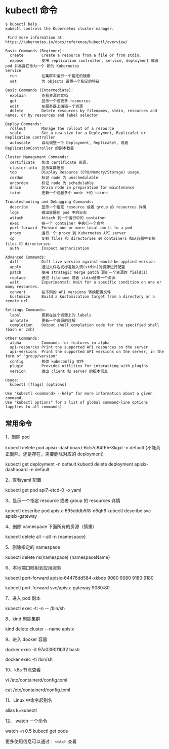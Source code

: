 # kubectl 命令

```shell
$ kubectl help
kubectl controls the Kubernetes cluster manager.

 Find more information at: https://kubernetes.io/docs/reference/kubectl/overview/

Basic Commands (Beginner):
  create        Create a resource from a file or from stdin.
  expose        使用 replication controller, service, deployment 或者 pod 并暴露它作为一个 新的 Kubernetes
Service
  run           在集群中运行一个指定的镜像
  set           为 objects 设置一个指定的特征

Basic Commands (Intermediate):
  explain       查看资源的文档
  get           显示一个或更多 resources
  edit          在服务器上编辑一个资源
  delete        Delete resources by filenames, stdin, resources and names, or by resources and label selector

Deploy Commands:
  rollout       Manage the rollout of a resource
  scale         Set a new size for a Deployment, ReplicaSet or Replication Controller
  autoscale     自动调整一个 Deployment, ReplicaSet, 或者 ReplicationController 的副本数量

Cluster Management Commands:
  certificate   修改 certificate 资源.
  cluster-info  显示集群信息
  top           Display Resource (CPU/Memory/Storage) usage.
  cordon        标记 node 为 unschedulable
  uncordon      标记 node 为 schedulable
  drain         Drain node in preparation for maintenance
  taint         更新一个或者多个 node 上的 taints

Troubleshooting and Debugging Commands:
  describe      显示一个指定 resource 或者 group 的 resources 详情
  logs          输出容器在 pod 中的日志
  attach        Attach 到一个运行中的 container
  exec          在一个 container 中执行一个命令
  port-forward  Forward one or more local ports to a pod
  proxy         运行一个 proxy 到 Kubernetes API server
  cp            复制 files 和 directories 到 containers 和从容器中复制 files 和 directories.
  auth          Inspect authorization

Advanced Commands:
  diff          Diff live version against would-be applied version
  apply         通过文件名或标准输入流(stdin)对资源进行配置
  patch         使用 strategic merge patch 更新一个资源的 field(s)
  replace       通过 filename 或者 stdin替换一个资源
  wait          Experimental: Wait for a specific condition on one or many resources.
  convert       在不同的 API versions 转换配置文件
  kustomize     Build a kustomization target from a directory or a remote url.

Settings Commands:
  label         更新在这个资源上的 labels
  annotate      更新一个资源的注解
  completion    Output shell completion code for the specified shell (bash or zsh)

Other Commands:
  alpha         Commands for features in alpha
  api-resources Print the supported API resources on the server
  api-versions  Print the supported API versions on the server, in the form of "group/version"
  config        修改 kubeconfig 文件
  plugin        Provides utilities for interacting with plugins.
  version       输出 client 和 server 的版本信息

Usage:
  kubectl [flags] [options]

Use "kubectl <command> --help" for more information about a given command.
Use "kubectl options" for a list of global command-line options (applies to all commands).
```

## 常用命令

1、删除 pod

kubectl delete pod apisix-dashboard-6c57c84f65-8kgxl -n default (不能真正删除，还是存在，需要删除对应的 deployment)

kubectl get deployment -n default
kubectl delete deployment apisix-dashboard -n default

2、查看yaml 配置

kubectl get pod api7-etcd-0 -o yaml

3、显示一个指定 resource 或者 group 的 resources 详情

kubectl describe pod apisix-695dddb5f8-n6qh6
kubectl describe svc apisix-gateway

4、删除 namespace 下面所有的资源（慎重）

kubectl delete all --all -n {namespace}

5、删除指定的 namespace

kubectl delete ns(namespace)  {namespaceName}

6、本地端口映射到应用服务

kubectl port-forward apisix-64476dd584-xkbdp 9080:9080 9180:9180

kubectl port-forward svc/apisix-gateway 9080:80

7、进入 pod 副本

kubectl exec -ti <your-pod-name>  -n <your-namespace>  -- /bin/sh

8、kind 删除集群

kind delete cluster --name apisix

9、进入 docker 容器

docker exec -it 97a0390f1b32 bash

docker exec -ti  <your-container-name>   /bin/sh

10、k8s 节点查看

vi /etc/containerd/config.toml

cat /etc/containerd/config.toml

11、Linux 中命令起别名

alias k=kubectl

12、 watch 一个命令

watch -n 0.5 kubectl get pods

更多使用信息可以通过： `watch` 查看
